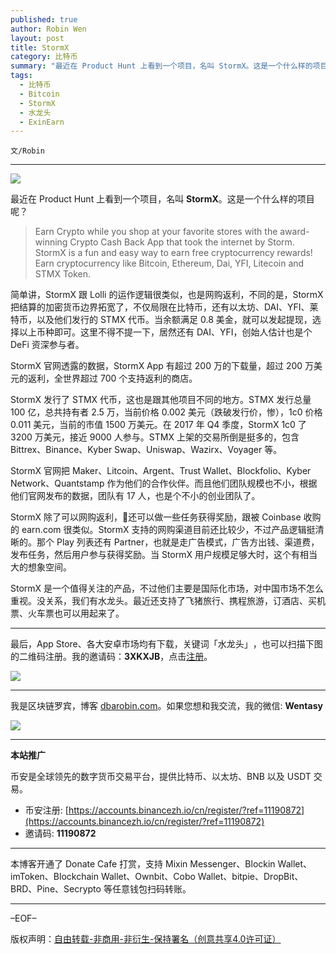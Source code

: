 ```yaml
---
published: true
author: Robin Wen
layout: post
title: StormX
category: 比特币
summary: "最近在 Product Hunt 上看到一个项目，名叫 StormX。这是一个什么样的项目呢？简单讲，StormX 跟 Lolli 的运作逻辑很类似，也是网购返利，不同的是，StormX 把结算的加密货币边界拓宽了，不仅局限在比特币，还有以太坊、DAI、YFI、莱特币，以及他们发行的 STMX 代币。当余额满足 0.8 美金，就可以发起提现，选择以上币种即可。这里不得不提一下，居然还有 DAI、YFI，创始人估计也是个 DeFi 资深参与者。StormX 是一个值得关注的产品，不过他们主要是国际化市场，对中国市场不怎么重视。没关系，我们有水龙头。最近还支持了飞猪旅行、携程旅游，订酒店、买机票、火车票也可以用起来了。"
tags:
  - 比特币
  - Bitcoin
  - StormX
  - 水龙头
  - ExinEarn
---
```


`文/Robin`

***

![](https://cdn.dbarobin.com/z343xps.png)

最近在 Product Hunt 上看到一个项目，名叫 **StormX**。这是一个什么样的项目呢？

> Earn Crypto while you shop at your favorite stores with the award-winning Crypto Cash Back App that took the internet by Storm. StormX is a fun and easy way to earn free cryptocurrency rewards! Earn cryptocurrency like Bitcoin, Ethereum, Dai, YFI, Litecoin and STMX Token.

简单讲，StormX 跟 Lolli 的运作逻辑很类似，也是网购返利，不同的是，StormX 把结算的加密货币边界拓宽了，不仅局限在比特币，还有以太坊、DAI、YFI、莱特币，以及他们发行的 STMX 代币。当余额满足 0.8 美金，就可以发起提现，选择以上币种即可。这里不得不提一下，居然还有 DAI、YFI，创始人估计也是个 DeFi 资深参与者。

StormX 官网透露的数据，StormX App 有超过 200 万的下载量，超过 200 万美元的返利，全世界超过 700 个支持返利的商店。

StormX 发行了 STMX 代币，这也是跟其他项目不同的地方。STMX 发行总量 100 亿，总共持有者 2.5 万，当前价格 0.002 美元（跌破发行价，惨），1c0 价格 0.011 美元，当前的市值 1500 万美元。在 2017 年 Q4 季度，StormX 1c0 了 3200 万美元，接近 9000 人参与。STMX 上架的交易所倒是挺多的，包含 Bittrex、Binance、Kyber Swap、Uniswap、Wazirx、Voyager 等。

StormX 官网把 Maker、Litcoin、Argent、Trust Wallet、Blockfolio、Kyber Network、Quantstamp 作为他们的合作伙伴。而且他们团队规模也不小，根据他们官网发布的数据，团队有 17 人，也是个不小的创业团队了。

StormX 除了可以网购返利，还可以做一些任务获得奖励，跟被 Coinbase 收购的 earn.com 很类似。StormX 支持的网购渠道目前还比较少，不过产品逻辑挺清晰的。那个 Play 列表还有 Partner，也就是走广告模式，广告方出钱、渠道费，发布任务，然后用户参与获得奖励。当 StormX 用户规模足够大时，这个有相当大的想象空间。

StormX 是一个值得关注的产品，不过他们主要是国际化市场，对中国市场不怎么重视。没关系，我们有水龙头。最近还支持了飞猪旅行、携程旅游，订酒店、买机票、火车票也可以用起来了。

***

最后，App Store、各大安卓市场均有下载，关键词「水龙头」​，也可以扫描​下图的二维码注册。​我的邀请码：**3XKXJB**，点击[注册](https://app.exinearn.com/invite/3XKXJB?source=poster)。

![](https://cdn.dbarobin.com/kwdjijt.png)

***

我是区块链罗宾，博客 [dbarobin.com](https://dbarobin.com/)。如果您想和我交流，我的微信: **Wentasy**

![](https://cdn.dbarobin.com/v4yywe2.png)

***

**本站推广**

币安是全球领先的数字货币交易平台，提供比特币、以太坊、BNB 以及 USDT 交易。

* 币安注册: [https://accounts.binancezh.io/cn/register/?ref=11190872](https://accounts.binancezh.io/cn/register/?ref=11190872)
* 邀请码: **11190872**

***

本博客开通了 Donate Cafe 打赏，支持 Mixin Messenger、Blockin Wallet、imToken、Blockchain Wallet、Ownbit、Cobo Wallet、bitpie、DropBit、BRD、Pine、Secrypto 等任意钱包扫码转账。

<center>
    <div class="--donate-button"
         data-button-id="f8b9df0d-af9a-460d-8258-d3f435445075"
    ></div>
</center>

***

–EOF–

版权声明：[自由转载-非商用-非衍生-保持署名（创意共享4.0许可证）](http://creativecommons.org/licenses/by-nc-nd/4.0/deed.zh)